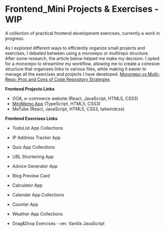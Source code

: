 # Frontend_Mini Projects & Exercises - WIP 
A collection of practical frontend development exercises, currently a work in progress.

As I explored different ways to efficiently organize small projects and exercises, 
I debated between using a monorepo or multirepo structure. After some research, 
the article below helped me make my decision. I opted for a monorepo to streamline my workflow, 
allowing me to create a cohesive structure that organizes links to various files, 
while making it easier to manage all the exercises and projects I have developed.
[Monorepo vs Multi-Repo: Pros and Cons of Code Repository Strategies](https://kinsta.com/blog/monorepo-vs-multi-repo/)

**Frontend Projects Links**
- OOA, e-commerce website (React, JavaScript, HTML5, CSS3) 
- [MiniMemo App](https://github.com/ijkuS/miniMemo-1) (TypeScript, HTML5, CSS3)
- MeTube (React, JavaScript, HTML5, CSS3, tailwindcss) 
    
**Frontend Exercises Links**
- TodoList App Collections
- IP Address Tracker App

- Quiz App Collections
- URL Shortening App 

- Advice Generator App
- Blog Preview Card
- Calculator App
- Calendar App Collections
- Counter App
- Weather App Collections

- Drag&Drop Exercises
      - ver. Vanilla JavaScript 

    
